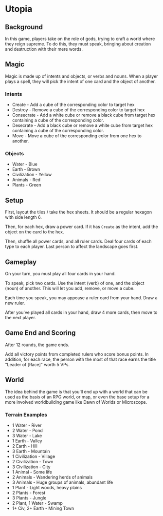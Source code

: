 # Utopia


## Background

In this game, players take on the role of gods, trying to craft a world where they reign supreme. To do this, they must speak, bringing about creation and destruction with their mere words.


## Magic

Magic is made up of intents and objects, or verbs and nouns. When a player plays a spell, they will pick the intent of one card and the object of another.



### Intents

* Create - Add a cube of the corresponding color to target hex
* Destroy - Remove a cube of the corresponding color to target hex
* Consecrate - Add a white cube or remove a black cube from target hex containing a cube of the corresponding color.
* Desecrate - Add a black cube or remove a white cube from target hex containing a cube of the corresponding color.
* Move - Move a cube of the corresponding color from one hex to another.


### Objects

* Water - Blue
* Earth - Brown
* Civilization - Yellow
* Animals - Red
* Plants - Green


## Setup

First, layout the tiles / take the hex sheets. It should be a regular hexagon with side length 6. 

Then, for each hex, draw a power card. If it has `Create` as the intent, add the object on the card to the hex.

Then, shuffle all power cards, and all ruler cards. Deal four cards of each type to each player. Last person to affect the landscape goes first.


## Gameplay

On your turn, you must play all four cards in your hand.

To speak, pick two cards. Use the intent (verb) of one, and the object (noun) of another. This will let you add, remove, or move a cube.

Each time you speak, you may appease a ruler card from your hand. Draw a new ruler.

After you've played all cards in your hand, draw 4 more cards, then move to the next player.

## Game End and Scoring

After 12 rounds, the game ends.

Add all victory points from completed rulers who score bonus points. In addition, for each race, the person with the most of that race earns the title "Leader of [Race]" worth 5 VPs.


## World

The idea behind the game is that you'll end up with a world that can be used as the basis of an RPG world, or map, or even the base setup for a more involved worldbuilding game like Dawn of Worlds or Microscope.

### Terrain Examples

* 1 Water - River
* 2 Water - Pond
* 3 Water - Lake
* 1 Earth - Valley
* 2 Earth - Hill
* 3 Earth - Mountain
* 1 Civilization - Village
* 2 Civilization - Town
* 3 Civilization - City
* 1 Animal - Some life
* 2 Animals - Wandering herds of animals
* 3 Animals - Huge groups of animals, abundant life
* 1 Plant - Light woods, heavy plains
* 2 Plants - Forest
* 3 Plants - Jungle
* 2 Plant, 1 Water - Swamp
* 1+ Civ, 2+ Earth - Mining Town

